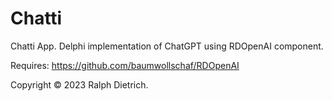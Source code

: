 # Chatti
Chatti App. Delphi implementation of ChatGPT using RDOpenAI component.

Requires: https://github.com/baumwollschaf/RDOpenAI

Copyright © 2023 Ralph Dietrich.
